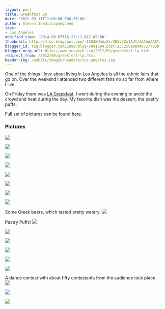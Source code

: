 ```yaml
---
layout: post
title: Greekfest LA
date: '2012-09-11T11:00:00.000-05:00'
author: Steven Suwatanapongched
tags:
- Los Angeles
modified_time: '2014-08-07T16:21:11.817-05:00'
thumbnail: http://4.bp.blogspot.com/-II83ENaAySk/UE5z2Zw1AVI/AAAAAAABTzQ/JBqFaiTADEI/s400/2012-09-07.jpg
blogger_id: tag:blogger.com,1999:blog-6841384.post-2572569809487277069
blogger_orig_url: http://www.sunpech.com/2012/09/greekfest-la.html
redirect_from: /2012/09/greekfest-la.html
header-img: /public/images/headers/los_angeles.jpg
---
```


One of the things I love about living in Los Angeles is all the ethnic fairs that go on. Over the weekend I attended two different fairs no so far from where I live.

On Friday there was <a href="http://www.lagreekfest.com/">LA Greekfest</a>. I went during the evening to avoid the crowd and heat during the day. My favorite dish was the dessert, the pastry puffs.

Full set of pictures can be found <a href="https://picasaweb.google.com/101693597219413173200/2012LAGreekfest">here</a>.

### Pictures

<a href="http://4.bp.blogspot.com/-II83ENaAySk/UE5z2Zw1AVI/AAAAAAABTzQ/JBqFaiTADEI/s400/2012-09-07.jpg" ><img border="0" src="http://4.bp.blogspot.com/-II83ENaAySk/UE5z2Zw1AVI/AAAAAAABTzQ/JBqFaiTADEI/s320/2012-09-07.jpg" /></a>

<a href="http://2.bp.blogspot.com/-AcKlKpPuPe0/UE5z7eJC4nI/AAAAAAABTz4/ZsU0fkBvib0/s400/2012-09-07-11.jpg" ><img border="0" src="http://2.bp.blogspot.com/-AcKlKpPuPe0/UE5z7eJC4nI/AAAAAAABTz4/ZsU0fkBvib0/s320/2012-09-07-11.jpg" /></a>

<a href="http://3.bp.blogspot.com/-nM4dg11140I/UE50APMN4PI/AAAAAAABT0g/pwf_8l8ILgo/s400/2012-09-07-19.jpg" ><img border="0" src="http://3.bp.blogspot.com/-nM4dg11140I/UE50APMN4PI/AAAAAAABT0g/pwf_8l8ILgo/s320/2012-09-07-19.jpg" /></a>

<a href="http://1.bp.blogspot.com/-lmVrReJYxQY/UE50KkN03DI/AAAAAAABT14/AOsDYdK-DjQ/s400/2012-09-07-34.jpg" ><img border="0" src="http://1.bp.blogspot.com/-lmVrReJYxQY/UE50KkN03DI/AAAAAAABT14/AOsDYdK-DjQ/s320/2012-09-07-34.jpg" /></a>

<a href="http://2.bp.blogspot.com/-Whm-VKTiG-Y/UE50E3QD5DI/AAAAAAABT1I/v3Wm5Yjo0bs/s400/2012-09-07-27.jpg" ><img border="0" src="http://2.bp.blogspot.com/-Whm-VKTiG-Y/UE50E3QD5DI/AAAAAAABT1I/v3Wm5Yjo0bs/s320/2012-09-07-27.jpg" /></a>

<a href="http://3.bp.blogspot.com/-RigiHA6k1JU/UE50Fru4QKI/AAAAAAABT1Q/lmkRY9naTd0/s400/2012-09-07-28.jpg" ><img border="0" src="http://3.bp.blogspot.com/-RigiHA6k1JU/UE50Fru4QKI/AAAAAAABT1Q/lmkRY9naTd0/s320/2012-09-07-28.jpg" /></a>

<a href="http://2.bp.blogspot.com/-VfAso7BdmjU/UE50Ou7zZaI/AAAAAAABT2g/rUUWCuCELxY/s400/2012-09-07-40.jpg" ><img border="0" src="http://2.bp.blogspot.com/-VfAso7BdmjU/UE50Ou7zZaI/AAAAAAABT2g/rUUWCuCELxY/s320/2012-09-07-40.jpg" /></a>

<a href="http://1.bp.blogspot.com/-NplXN7w9KFU/UE50P7iBrJI/AAAAAAABT2o/uB49IerPIUo/s400/2012-09-07-42.jpg" ><img border="0" src="http://1.bp.blogspot.com/-NplXN7w9KFU/UE50P7iBrJI/AAAAAAABT2o/uB49IerPIUo/s320/2012-09-07-42.jpg" /></a>

Some Greek beers, which tasted pretty watery.
<a href="http://1.bp.blogspot.com/-I-BNez5a6wY/UE50ThVh2yI/AAAAAAABT3I/wi5XYcHqOp0/s400/2012-09-07-54.jpg" ><img border="0" src="http://1.bp.blogspot.com/-I-BNez5a6wY/UE50ThVh2yI/AAAAAAABT3I/wi5XYcHqOp0/s320/2012-09-07-54.jpg" /></a>

Pastry Puffs!
<a href="http://3.bp.blogspot.com/-SD5JwgPB_IM/UE50CGnI37I/AAAAAAABT0w/jaJmgi3yAuc/s400/2012-09-07-23.jpg" ><img border="0" src="http://3.bp.blogspot.com/-SD5JwgPB_IM/UE50CGnI37I/AAAAAAABT0w/jaJmgi3yAuc/s320/2012-09-07-23.jpg" /></a>

<a href="http://2.bp.blogspot.com/-Ghpdaa11yiU/UE50Q7DlNwI/AAAAAAABT2w/AVYEZQ17cyw/s400/2012-09-07-47.jpg" ><img border="0" src="http://2.bp.blogspot.com/-Ghpdaa11yiU/UE50Q7DlNwI/AAAAAAABT2w/AVYEZQ17cyw/s320/2012-09-07-47.jpg" /></a>

<a href="http://3.bp.blogspot.com/-3oXPGyCdAxc/UE50VZ16yEI/AAAAAAABT3Y/tjXEyNG3-W8/s400/2012-09-07-59.jpg" ><img border="0" src="http://3.bp.blogspot.com/-3oXPGyCdAxc/UE50VZ16yEI/AAAAAAABT3Y/tjXEyNG3-W8/s320/2012-09-07-59.jpg" /></a>

<a href="http://2.bp.blogspot.com/-cRmsb6pWgQY/UE50XymKcEI/AAAAAAABT3o/j_xxrRVr_q8/s400/2012-09-07-64.jpg" ><img border="0" src="http://2.bp.blogspot.com/-cRmsb6pWgQY/UE50XymKcEI/AAAAAAABT3o/j_xxrRVr_q8/s320/2012-09-07-64.jpg" /></a>

<a href="http://2.bp.blogspot.com/-rQkKESHA4Wg/UE50ZS6aiPI/AAAAAAABT3w/tVqbf8yzU5s/s400/2012-09-07-65.jpg" ><img border="0" src="http://2.bp.blogspot.com/-rQkKESHA4Wg/UE50ZS6aiPI/AAAAAAABT3w/tVqbf8yzU5s/s320/2012-09-07-65.jpg" /></a>

<a href="http://2.bp.blogspot.com/-xNVQzAqJMDU/UE50aakKsSI/AAAAAAABT34/sH8T7uinIhg/s400/2012-09-07-67.jpg" ><img border="0" src="http://2.bp.blogspot.com/-xNVQzAqJMDU/UE50aakKsSI/AAAAAAABT34/sH8T7uinIhg/s320/2012-09-07-67.jpg" /></a>

A dance contest with about fifty contestants from the audience took place.
<a href="http://3.bp.blogspot.com/-D9tViu9cWZ4/UE50hps7OSI/AAAAAAABT4w/a0fMW9DIj1k/s400/2012-09-07-95.jpg" ><img border="0" src="http://3.bp.blogspot.com/-D9tViu9cWZ4/UE50hps7OSI/AAAAAAABT4w/a0fMW9DIj1k/s320/2012-09-07-95.jpg" /></a>

<a href="http://3.bp.blogspot.com/-xE15HZbHt7M/UE50kltEBcI/AAAAAAABT5I/5zOlVJehVU4/s400/2012-09-07-111.jpg" ><img border="0" src="http://3.bp.blogspot.com/-xE15HZbHt7M/UE50kltEBcI/AAAAAAABT5I/5zOlVJehVU4/s320/2012-09-07-111.jpg" /></a>

<a href="http://3.bp.blogspot.com/-bvj-HmJEJLA/UE50nzyeZZI/AAAAAAABT5g/4PJZF-0RWEQ/s400/2012-09-07-121.jpg" ><img border="0" src="http://3.bp.blogspot.com/-bvj-HmJEJLA/UE50nzyeZZI/AAAAAAABT5g/4PJZF-0RWEQ/s320/2012-09-07-121.jpg" /></a>
